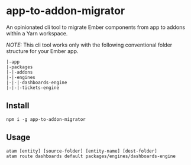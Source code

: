 # app-to-addon-migrator
An opinionated cli tool to migrate Ember components from app to addons within a Yarn workspace.

*NOTE:* This cli tool works only with the following conventional folder structure for your Ember app.

```
|-app
|-packages
|-|-addons
|-|-engines
|-|-|-dashboards-engine
|-|-|-tickets-engine

```

## Install
```
npm i -g app-to-addon-migrator
```

## Usage
```
atam [entity] [source-folder] [entity-name] [dest-folder]
atam route dashboards default packages/engines/dashboards-engine
```


